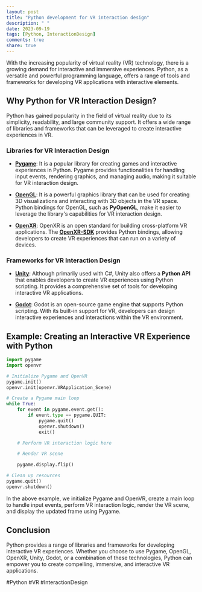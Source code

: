 ```yaml
---
layout: post
title: "Python development for VR interaction design"
description: " "
date: 2023-09-19
tags: [Python, InteractionDesign]
comments: true
share: true
---
```


With the increasing popularity of virtual reality (VR) technology, there is a growing demand for interactive and immersive experiences. Python, as a versatile and powerful programming language, offers a range of tools and frameworks for developing VR applications with interactive elements.

## Why Python for VR Interaction Design?

Python has gained popularity in the field of virtual reality due to its simplicity, readability, and large community support. It offers a wide range of libraries and frameworks that can be leveraged to create interactive experiences in VR.

### Libraries for VR Interaction Design

- **[Pygame](https://www.pygame.org/)**: It is a popular library for creating games and interactive experiences in Python. Pygame provides functionalities for handling input events, rendering graphics, and managing audio, making it suitable for VR interaction design.

- **[OpenGL](https://www.opengl.org/)**: It is a powerful graphics library that can be used for creating 3D visualizations and interacting with 3D objects in the VR space. Python bindings for OpenGL, such as **PyOpenGL**, make it easier to leverage the library's capabilities for VR interaction design.

- **[OpenXR](https://www.khronos.org/openxr/)**: OpenXR is an open standard for building cross-platform VR applications. The **[OpenXR-SDK](https://github.com/KhronosGroup/OpenXR-SDK)** provides Python bindings, allowing developers to create VR experiences that can run on a variety of devices.

### Frameworks for VR Interaction Design

- **[Unity](https://unity.com/)**: Although primarily used with C#, Unity also offers a **Python API** that enables developers to create VR experiences using Python scripting. It provides a comprehensive set of tools for developing interactive VR applications.

- **[Godot](https://godotengine.org/)**: Godot is an open-source game engine that supports Python scripting. With its built-in support for VR, developers can design interactive experiences and interactions within the VR environment.

## Example: Creating an Interactive VR Experience with Python

```python
import pygame
import openvr

# Initialize Pygame and OpenVR
pygame.init()
openvr.init(openvr.VRApplication_Scene)

# Create a Pygame main loop
while True:
    for event in pygame.event.get():
        if event.type == pygame.QUIT:
            pygame.quit()
            openvr.shutdown()
            exit()

    # Perform VR interaction logic here

    # Render VR scene

    pygame.display.flip()

# Clean up resources
pygame.quit()
openvr.shutdown()
```

In the above example, we initialize Pygame and OpenVR, create a main loop to handle input events, perform VR interaction logic, render the VR scene, and display the updated frame using Pygame.

## Conclusion

Python provides a range of libraries and frameworks for developing interactive VR experiences. Whether you choose to use Pygame, OpenGL, OpenXR, Unity, Godot, or a combination of these technologies, Python can empower you to create compelling, immersive, and interactive VR applications.

#Python #VR #InteractionDesign